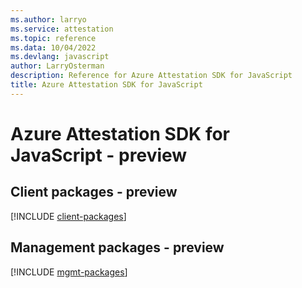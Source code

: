 ```yaml
---
ms.author: larryo
ms.service: attestation
ms.topic: reference
ms.data: 10/04/2022
ms.devlang: javascript
author: LarryOsterman
description: Reference for Azure Attestation SDK for JavaScript
title: Azure Attestation SDK for JavaScript
---
```

# Azure Attestation SDK for JavaScript - preview

## Client packages - preview
[!INCLUDE [client-packages](attestation-client-index.md)]
## Management packages - preview
[!INCLUDE [mgmt-packages](attestation-mgmt-index.md)]
